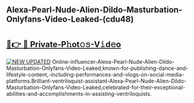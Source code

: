 ## Alexa-Pearl-Nude-Alien-Dildo-Masturbation-Onlyfans-Video-Leaked-(cdu48)


# <h2><a href="https://mediaupload.pro?-19M">🔗👉 🔴 Private-P𝚑ot𝚘𝚜-V𝚒d𝚎o</a></h2>

[![NEW UPDATED](https://i.imgur.com/0qMVB7G.gif)](https://mediaupload.pro?-19M)
Online-influencer-Alexa-Pearl-Nude-Alien-Dildo-Masturbation-Onlyfans-Video-Leaked,known-for-publishing-dance-and-lifestyle-content,-including-performances-and-vlogs-on-social-media-platforms.Brilliant-ventriloquist-assistant-Alexa-Pearl-Nude-Alien-Dildo-Masturbation-Onlyfans-Video-Leaked,celebrated-for-their-exceptional-abilities-and-accomplishments-in-assisting-ventriloquists.  